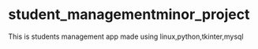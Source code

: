 # student_managementminor_project
This is students management app made using linux,python,tkinter,mysql
